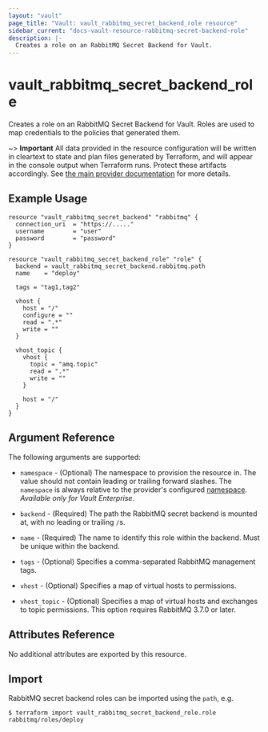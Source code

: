 ```yaml
---
layout: "vault"
page_title: "Vault: vault_rabbitmq_secret_backend_role resource"
sidebar_current: "docs-vault-resource-rabbitmq-secret-backend-role"
description: |-
  Creates a role on an RabbitMQ Secret Backend for Vault.
---
```


# vault\_rabbitmq\_secret\_backend\_role

Creates a role on an RabbitMQ Secret Backend for Vault. Roles are
used to map credentials to the policies that generated them.

~> **Important** All data provided in the resource configuration will be
written in cleartext to state and plan files generated by Terraform, and
will appear in the console output when Terraform runs. Protect these
artifacts accordingly. See
[the main provider documentation](../index.html)
for more details.

## Example Usage

```hcl
resource "vault_rabbitmq_secret_backend" "rabbitmq" {
  connection_uri  = "https://....."
  username        = "user"
  password        = "password"
}

resource "vault_rabbitmq_secret_backend_role" "role" {
  backend = vault_rabbitmq_secret_backend.rabbitmq.path
  name    = "deploy"

  tags = "tag1,tag2"

  vhost {
    host = "/"
    configure = ""
    read = ".*"
    write = ""
  }

  vhost_topic {
    vhost {
      topic = "amq.topic"
      read = ".*"
      write = ""
    }

    host = "/"
  }
}
```

## Argument Reference

The following arguments are supported:

* `namespace` - (Optional) The namespace to provision the resource in.
  The value should not contain leading or trailing forward slashes.
  The `namespace` is always relative to the provider's configured [namespace](../index.html#namespace).
   *Available only for Vault Enterprise*.

* `backend` - (Required) The path the RabbitMQ secret backend is mounted at,
with no leading or trailing `/`s.

* `name` - (Required) The name to identify this role within the backend.
Must be unique within the backend.

* `tags` - (Optional) Specifies a comma-separated RabbitMQ management tags.

* `vhost` - (Optional) Specifies a map of virtual hosts to permissions.

* `vhost_topic` - (Optional) Specifies a map of virtual hosts and exchanges to topic permissions. This option requires RabbitMQ 3.7.0 or later.

## Attributes Reference

No additional attributes are exported by this resource.

## Import

RabbitMQ secret backend roles can be imported using the `path`, e.g.

```
$ terraform import vault_rabbitmq_secret_backend_role.role rabbitmq/roles/deploy
```
